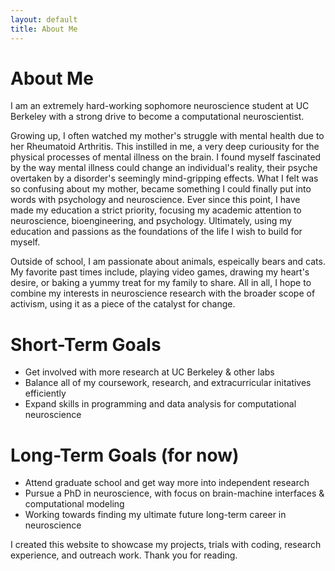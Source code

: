 ```yaml
---
layout: default
title: About Me
---
```


<div markdown="1">

# About Me 
I am an extremely hard-working sophomore neuroscience student at UC Berkeley with a strong drive to become a computational neuroscientist. 

Growing up, I often watched my mother's struggle with mental health due to her Rheumatoid Arthritis. This instilled in me, a very deep curiousity for the physical processes of mental illness on the brain. I found myself fascinated by the way mental illness could change an individual's reality, their psyche overtaken by a disorder's seemingly mind-gripping effects. What I felt was so confusing about my mother, became something I could finally put into words with psychology and neuroscience. Ever since this point, I have made my education a strict priority, focusing my academic attention to neuroscience, bioengineering, and psychology. Ultimately, using my education and passions as the foundations of the life I wish to build for myself. 

Outside of school, I am passionate about animals, espeically bears and cats. My favorite past times include, playing video games, drawing my heart's desire, or baking a yummy treat for my family to share. All in all, I hope to combine my interests in neuroscience research with the broader scope of activism, using it as a piece of the catalyst for change. 

# Short-Term Goals
- Get involved with more research at UC Berkeley & other labs
- Balance all of my coursework, research, and extracurricular initatives efficiently
- Expand skills in programming and data analysis for computational neuroscience

# Long-Term Goals (for now)
- Attend graduate school and get way more into independent research
- Pursue a PhD in neuroscience, with focus on brain-machine interfaces & computational modeling
- Working towards finding my ultimate future long-term career in neuroscience

I created this website to showcase my projects, trials with coding, research experience, and outreach work. Thank you for reading. 
